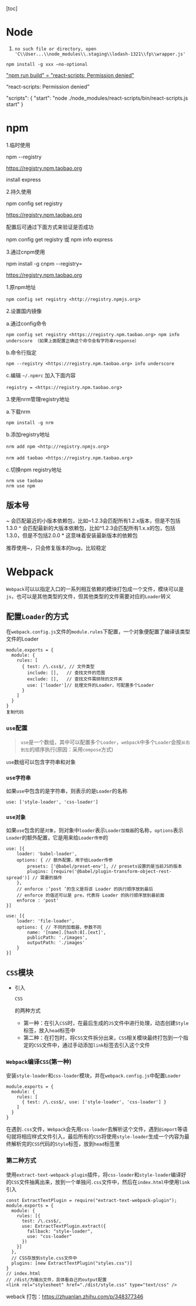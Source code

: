 [toc]

# Node

1. `no such file or directory, open 'C\\User...\\node_modules\\.staging\\lodash-1321\\fp\\wrapper.js'`

```
npm install -g xxx —no-optional
```



["npm run build" = "react-scripts: Permission denied"](https://stackoverflow.com/questions/62140265/npm-run-build-react-scripts-permission-denied)

“react-scripts: Permission denied”

"scripts": { "start": "node ./node_modules/react-scripts/bin/react-scripts.js start" }

# npm

1.临时使用

npm --registry

https://registry.npm.taobao.org

install express

2.持久使用

npm config set registry

https://registry.npm.taobao.org

配置后可通过下面方式来验证是否成功

npm config get registry 或 npm info express

3.通过cnpm使用

npm install -g cnpm --registry=

https://registry.npm.taobao.org

1.原npm地址

`npm config set registry <http://registry.npmjs.org`>

2.设置国内镜像

a.通过config命令

```
npm config set registry <https://registry.npm.taobao.org> npm info underscore （如果上面配置正确这个命令会有字符串response）
```

b.命令行指定

```
npm --registry <https://registry.npm.taobao.org> info underscore
```

c.编辑 `~/.npmrc` 加入下面内容

`registry = <https://registry.npm.taobao.org`>

3.使用nrm管理registry地址

a.下载nrm

```
npm install -g nrm
```

b.添加registry地址

`nrm add npm <http://registry.npmjs.org`>

`nrm add taobao <https://registry.npm.taobao.org`>

c.切换npm registry地址

```
nrm use taobao
nrm use npm
```





## 版本号

~ 会匹配最近的小版本依赖包，比如~1.2.3会匹配所有1.2.x版本，但是不包括1.3.0 ^ 会匹配最新的大版本依赖包，比如^1.2.3会匹配所有1.x.x的包，包括1.3.0，但是不包括2.0.0 * 这意味着安装最新版本的依赖包

推荐使用~，只会修复版本的bug，比较稳定





# Webpack

`Webpack`可以以指定入口的一系列相互依赖的模块打包成一个文件，模块可以是`js`，也可以是其他类型的文件，但其他类型的文件需要对应的`Loader`转义

## 配置`Loader`的方式

在`webpack.config.js`文件的`module.rules`下配置，一个对象便配置了编译该类型文件的Loader

```
module.exports = {
  module: {
    rules: [
      { test: /\.css$/, // 文件类型
        include: [],   // 查找文件的范围
        exclude: [],   // 查找文件需排除的文件夹
        use: ['loader']// 处理文件的Loader，可配置多个Loader
      }
    ]
  }
}
复制代码
```

### `use`配置

> `use`是一个数组，其中可以配置多个`Loader`，`webpack`中多个`Loader`会按`从右到左`的顺序执行(原因：采用`compose`方式)

`use`数组可以包含字符串和对象

### `use字符串`

如果`use`中包含的是字符串，则表示的是`Loader`的名称

```
use: ['style-loader', 'css-loader']
```

### `use对象`

如果`use`包含的是`对象`，则对象中`loader`表示`Loader加载器`的名称，`options`表示`Loader`的额外配置，它是用来给`Loader传参`的

```
use: [{
    loader: 'babel-loader',
    options: { // 额外配置，用于给Loader传参
        presets: ['@babel/preset-env'], // presets设置的是当前JS的版本
        plugins: [require('@babel/plugin-transform-object-rest-spread')] // 需要的插件
    },
    // enforce :’post ’的含义是将该 Loader 的执行顺序放到最后
    // enforce 的值还可以是 pre，代表将 Loader 的执行顺序放到最前面 
    enforce : 'post'
}]

use: [{
    loader: 'file-loader',
    options: { // 不同的加载器，参数不同
        name: '[name].[hash:8].[ext]',
        publicPath: './images',
        outputPath: './images'
    }
}]
```

## `CSS`模块

- 引入

  ```
  CSS
  ```

  的两种方式

  - 第一种：在引入`CSS`时，在最后生成的`JS`文件中进行处理，动态创建`Style`标签，放入`head`标签中
  - 第二种：在打包时，将`CSS`文件拆分出来，`CSS`相关模块最终打包到一个指定的`CSS`文件中，通过手动添加`link`标签去引入这个文件

### `Webpack`编译`CSS`(第一种)

安装`style-loader`和`css-loader`模块，并在`webpack.config.js`中配置`Loader`

```
module.exports = {
  module: {
    rules: [
      { test: /\.css$/, use: ['style-loader', 'css-loader'] }
    ]
  }
}
```

在遇到`.css`文件，`Webpack`会先用`css-loader`去解析这个文件，遇到`@import`等语句就将相应样式文件引入，最后所有的`CSS`将使用`style-loader`生成一个内容为最终解析完的`CSS`代码的`Style`标签，放到`head`标签里

### 第二种方式

使用`extract-text-webpack-plugin`插件，将`css-loader`和`style-loader`编译好的`CSS`文件抽离出来，放到一个单独问`.css`文件中，然后在`index.html`中使用`link`引入

```
const ExtractTextPlugin = require("extract-text-webpack-plugin");
module.exports = {
  module: {
    rules: [{
      test: /\.css$/,
      use: ExtractTextPlugin.extract({
        fallback: "style-loader",
        use: "css-loader"
      })
    }]
  },
  // CSS存放到style.css文件中
  plugins: [new ExtractTextPlugin("styles.css")]
}
// index.html 
// /dist/为输出文件，具体看自己的output配置
<link rel="stylesheet" href="./dist/style.css" type="text/css" />
```






weback 打包：https://zhuanlan.zhihu.com/p/348377346